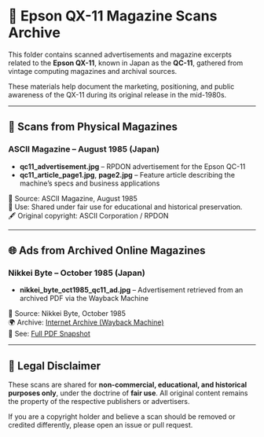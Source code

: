 # 📰 Epson QX-11 Magazine Scans Archive

This folder contains scanned advertisements and magazine excerpts related to the **Epson QX-11**, known in Japan as the **QC-11**, gathered from vintage computing magazines and archival sources.

These materials help document the marketing, positioning, and public awareness of the QX-11 during its original release in the mid-1980s.

---

## 📘 Scans from Physical Magazines

### ASCII Magazine – August 1985 (Japan)
- **qc11_advertisement.jpg** – RPDON advertisement for the Epson QC-11
- **qc11_article_page1.jpg**, **page2.jpg** – Feature article describing the machine’s specs and business applications

📝 Source: ASCII Magazine, August 1985  
🧾 Use: Shared under fair use for educational and historical preservation.  
🖋️ Original copyright: ASCII Corporation / RPDON

---

## 🌐 Ads from Archived Online Magazines

### Nikkei Byte – October 1985 (Japan)
- **nikkei_byte_oct1985_qc11_ad.jpg** – Advertisement retrieved from an archived PDF via the Wayback Machine

📝 Source: Nikkei Byte, October 1985  
🌍 Archive: [Internet Archive (Wayback Machine)](https://web.archive.org)  
📄 See: [Full PDF Snapshot](LINK_TO_WAYBACK_PDF)

---

## 📜 Legal Disclaimer

These scans are shared for **non-commercial, educational, and historical purposes only**, under the doctrine of **fair use**. All original content remains the property of the respective publishers or advertisers.

If you are a copyright holder and believe a scan should be removed or credited differently, please open an issue or pull request.

